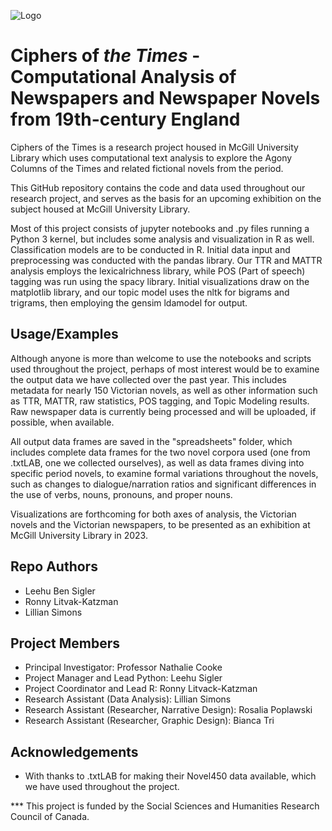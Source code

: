 
![Logo](https://libraryponders.github.io/assets/img/newspaper_logo_small.png)


# Ciphers of _the Times_ - Computational Analysis of Newspapers and Newspaper Novels from 19th-century England

Ciphers of the Times is a research project housed in McGill University Library 
which uses computational text analysis to explore the 
Agony Columns of the Times and related fictional novels 
from the period.

This GitHub repository contains the code and data used throughout 
our research project, and serves as the basis for an upcoming exhibition 
on the subject housed at McGill University Library.

Most of this project consists of jupyter notebooks and .py files running a 
Python 3 kernel, but includes some analysis and 
visualization in R as well. Classification models are to be conducted in R.
Initial data input and preprocessing was conducted with the pandas 
library. Our TTR and MATTR analysis employs the lexicalrichness library, 
while POS (Part of speech) tagging was run using the spacy library. 
Initial visualizations draw on the matplotlib library, 
and our topic model uses the nltk for bigrams and trigrams, 
then employing the gensim ldamodel for output.


## Usage/Examples

Although anyone is more than welcome to use the notebooks 
and scripts used throughout the project,
perhaps of most interest would be to examine the output
data we have collected over the past year.
This includes metadata for nearly 150 Victorian novels,
as well as other information such as TTR, MATTR, raw statistics,
POS tagging, and Topic Modeling results. Raw newspaper data is currently
being processed and will be uploaded, if possible, when available. 

All output data frames are saved in the "spreadsheets" folder,
which includes complete data frames for the two novel corpora
used (one from .txtLAB, one we collected ourselves), as well as
data frames diving into specific period novels, to examine formal
variations throughout the novels, such as changes to dialogue/narration
ratios and significant differences in the use of verbs, nouns, pronouns,
and proper nouns. 

Visualizations are forthcoming for both axes of analysis, the Victorian novels
and the Victorian newspapers, to be presented as an exhibition
at McGill University Library in 2023. 



## Repo Authors

- Leehu Ben Sigler
- Ronny Litvak-Katzman
- Lillian Simons
## Project Members

- Principal Investigator: Professor Nathalie Cooke
- Project Manager and Lead Python: Leehu Sigler
- Project Coordinator and Lead R: Ronny Litvack-Katzman
- Research Assistant (Data Analysis): Lillian Simons
- Research Assistant (Researcher, Narrative Design): Rosalia Poplawski
- Research Assistant (Researcher, Graphic Design): Bianca Tri

## Acknowledgements

 - With thanks to .txtLAB for making their Novel450 data available, which we have used throughout the project.
 
 *** This project is funded by the Social Sciences and Humanities Research Council of Canada.
